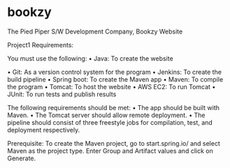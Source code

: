 # bookzy
The Pied Piper S/W Development Company, Bookzy Website 

Project1 Requirements:

You must use the following:
•	Java: To create the website

•	Git: As a version control system for the program
•	Jenkins: To create the build pipeline
•	Spring boot: To create the Maven app
•	Maven: To compile the program
•	Tomcat: To host the website
•	AWS EC2: To run Tomcat
•	JUnit: To run tests and publish results
 
The following requirements should be met:
•	The app should be built with Maven.
•	The Tomcat server should allow remote deployment.
•	The pipeline should consist of three freestyle jobs for compilation, test, and deployment respectively.
 
Prerequisite:
To create the Maven project, go to start.spring.io/ and select Maven as the project type. Enter Group and Artifact values and click on Generate.
